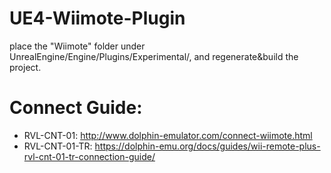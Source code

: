 # UE4-Wiimote-Plugin

place the "Wiimote" folder under UnrealEngine/Engine/Plugins/Experimental/, and regenerate&build the project.

# Connect Guide: 
* RVL-CNT-01: http://www.dolphin-emulator.com/connect-wiimote.html
* RVL-CNT-01-TR: https://dolphin-emu.org/docs/guides/wii-remote-plus-rvl-cnt-01-tr-connection-guide/
